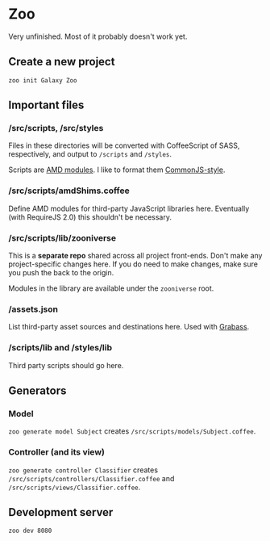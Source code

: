Zoo
===

Very unfinished. Most of it probably doesn't work yet.

Create a new project
--------------------

`zoo init Galaxy Zoo`

Important files
---------------

### /src/scripts, /src/styles

Files in these directories will be converted with CoffeeScript of SASS, respectively, and output to `/scripts` and `/styles`.

Scripts are [AMD modules](http://requirejs.org/docs/api.html#define). I like to format them [CommonJS-style](http://requirejs.org/docs/commonjs.html).

### /src/scripts/amdShims.coffee

Define AMD modules for third-party JavaScript libraries here. Eventually (with RequireJS 2.0) this shouldn't be necessary.

### /src/scripts/lib/zooniverse

This is a **separate repo** shared across all project front-ends. Don't make any project-specific changes here. If you do need to make changes, make sure you push the back to the origin.

Modules in the library are available under the `zooniverse` root.

### /assets.json

List third-party asset sources and destinations here. Used with [Grabass](https://github.com/brian-c/grabass/).

### /scripts/lib and /styles/lib

Third party scripts should go here.

Generators
----------

### Model

`zoo generate model Subject` creates `/src/scripts/models/Subject.coffee`.

### Controller (and its view)

`zoo generate controller Classifier` creates `/src/scripts/controllers/Classifier.coffee` and `/src/scripts/views/Classifier.coffee`.

Development server
------------------

`zoo dev 8080`
